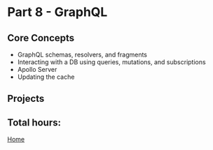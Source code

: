 # Part 8 - GraphQL

## Core Concepts

- GraphQL schemas, resolvers, and fragments
- Interacting with a DB using queries, mutations, and subscriptions
- Apollo Server
- Updating the cache

## Projects

## Total hours:

[Home](https://github.com/jcmsmith/Full-Stack-open)
